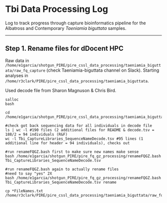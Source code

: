 # Tbi Data Processing Log

Log to track progress through capture bioinformatics pipeline for the Albatross and Contemporary *Taeniamia biguttata* samples.

---

## Step 1.  Rename files for dDocent HPC

Raw data in `/home/e1garcia/shotgun_PIRE/pire_cssl_data_processing/taeniamia_biguttata/raw_fq_capture` (check Taeniamia-biguttata channel on Slack).  Starting analyses in  `/home/r3clark/PIRE/pire_cssl_data_processing/taeniamia_biguttata`.

Used decode file from Sharon Magnuson & Chris Bird.

```
salloc
bash

cd /home/e1garcia/shotgun_PIRE/pire_cssl_data_processing/taeniamia_biguttata/raw_fq_capture

#check got back sequencing data for all individuals in decode file
ls | wc -l #190 files (2 additional files for README & decode.tsv = 188/2 = 94 individuals (R&F)
wc -l Tbi_CaptureLibraries_SequenceNameDecode.tsv #95 lines (1 additional line for header = 94 individuals), checks out

#run renameFQGZ.bash first to make sure new names make sense
bash /home/e1garcia/shotgun_PIRE/pire_fq_gz_processing/renameFQGZ.bash Tbi_CaptureLibraries_SequenceNameDecode.tsv

#run renameFQGZ.bash again to actually rename files
#need to say "yes" 2X
bash /home/e1garcia/shotgun_PIRE/pire_fq_gz_processing/renameFQGZ.bash Tbi_CaptureLibraries_SequenceNameDecode.tsv rename

cp *FileNames.txt /home/r3clark/PIRE/pire_cssl_data_processing/taeniamia_biguttata/raw_fq_capture
```
